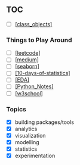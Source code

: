 ## TOC
- [ ] [[class_objects]](https://github.com/krystinli/code_snippet_collection/blob/master/class_objects.md)

### Things to Play Around
- [ ] [[leetcode]](https://leetcode.com/)
- [ ] [[medium]](https://medium.com/)
- [ ] [[seaborn]](https://seaborn.pydata.org/tutorial.html)
- [ ] [[10-days-of-statistics]](https://www.hackerrank.com/domains/tutorials/10-days-of-statistics)
- [ ] [[EDA]](https://towardsdatascience.com/a-gentle-introduction-to-exploratory-data-analysis-f11d843b8184)
- [ ] [[Python_Notes]](https://github.com/krystinli/Learnings/blob/master/01_Python.md)
- [ ] [[w3school]](https://www.w3schools.com/python/python_classes.asp)

### Topics
- [x] building packages/tools
- [x] analytics
- [x] visualization
- [x] modelling
- [x] statistics
- [x] experimentation 
